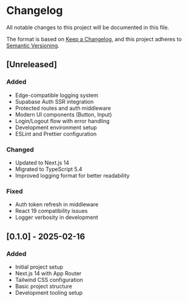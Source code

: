 # Changelog

All notable changes to this project will be documented in this file.

The format is based on [Keep a Changelog](https://keepachangelog.com/en/1.0.0/),
and this project adheres to [Semantic Versioning](https://semver.org/spec/v2.0.0.html).

## [Unreleased]

### Added
- Edge-compatible logging system
- Supabase Auth SSR integration
- Protected routes and auth middleware
- Modern UI components (Button, Input)
- Login/Logout flow with error handling
- Development environment setup
- ESLint and Prettier configuration

### Changed
- Updated to Next.js 14
- Migrated to TypeScript 5.4
- Improved logging format for better readability

### Fixed
- Auth token refresh in middleware
- React 19 compatibility issues
- Logger verbosity in development

## [0.1.0] - 2025-02-16

### Added
- Initial project setup
- Next.js 14 with App Router
- Tailwind CSS configuration
- Basic project structure
- Development tooling setup 